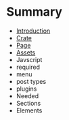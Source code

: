 # Summary

* [Introduction](README.md)
* [Crate](crate.md)
* [Page](page.md)
* [Assets](assets.md)
* Javscript
* required
* menu
* post types
* plugins
* Needed
* Sections
* Elements

